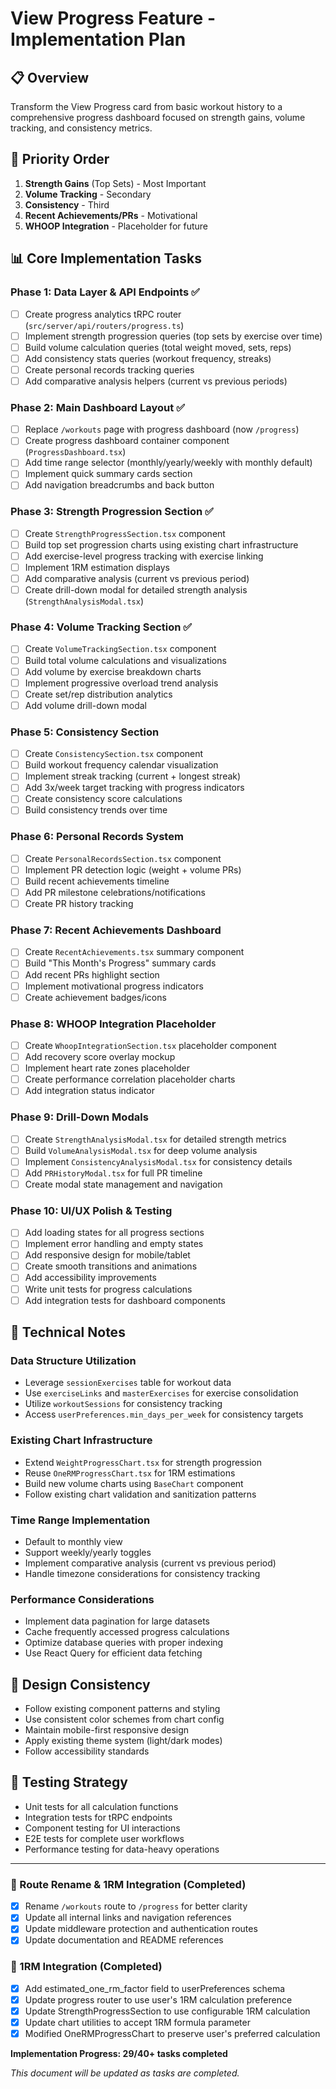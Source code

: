 # View Progress Feature - Implementation Plan

## 📋 Overview
Transform the View Progress card from basic workout history to a comprehensive progress dashboard focused on strength gains, volume tracking, and consistency metrics.

## 🎯 Priority Order
1. **Strength Gains** (Top Sets) - Most Important
2. **Volume Tracking** - Secondary 
3. **Consistency** - Third
4. **Recent Achievements/PRs** - Motivational
5. **WHOOP Integration** - Placeholder for future

## 📊 Core Implementation Tasks

### Phase 1: Data Layer & API Endpoints ✅
- [ ] Create progress analytics tRPC router (`src/server/api/routers/progress.ts`)
- [ ] Implement strength progression queries (top sets by exercise over time)
- [ ] Build volume calculation queries (total weight moved, sets, reps)
- [ ] Add consistency stats queries (workout frequency, streaks)
- [ ] Create personal records tracking queries
- [ ] Add comparative analysis helpers (current vs previous periods)

### Phase 2: Main Dashboard Layout ✅
- [ ] Replace `/workouts` page with progress dashboard (now `/progress`)
- [ ] Create progress dashboard container component (`ProgressDashboard.tsx`)
- [ ] Add time range selector (monthly/yearly/weekly with monthly default)
- [ ] Implement quick summary cards section
- [ ] Add navigation breadcrumbs and back button

### Phase 3: Strength Progression Section ✅
- [ ] Create `StrengthProgressSection.tsx` component
- [ ] Build top set progression charts using existing chart infrastructure
- [ ] Add exercise-level progress tracking with exercise linking
- [ ] Implement 1RM estimation displays
- [ ] Add comparative analysis (current vs previous period)
- [ ] Create drill-down modal for detailed strength analysis (`StrengthAnalysisModal.tsx`)

### Phase 4: Volume Tracking Section ✅
- [ ] Create `VolumeTrackingSection.tsx` component
- [ ] Build total volume calculations and visualizations
- [ ] Add volume by exercise breakdown charts
- [ ] Implement progressive overload trend analysis
- [ ] Create set/rep distribution analytics
- [ ] Add volume drill-down modal

### Phase 5: Consistency Section
- [ ] Create `ConsistencySection.tsx` component  
- [ ] Build workout frequency calendar visualization
- [ ] Implement streak tracking (current + longest streak)
- [ ] Add 3x/week target tracking with progress indicators
- [ ] Create consistency score calculations
- [ ] Build consistency trends over time

### Phase 6: Personal Records System
- [ ] Create `PersonalRecordsSection.tsx` component
- [ ] Implement PR detection logic (weight + volume PRs)
- [ ] Build recent achievements timeline
- [ ] Add PR milestone celebrations/notifications
- [ ] Create PR history tracking

### Phase 7: Recent Achievements Dashboard
- [ ] Create `RecentAchievements.tsx` summary component
- [ ] Build "This Month's Progress" summary cards
- [ ] Add recent PRs highlight section  
- [ ] Implement motivational progress indicators
- [ ] Create achievement badges/icons

### Phase 8: WHOOP Integration Placeholder
- [ ] Create `WhoopIntegrationSection.tsx` placeholder component
- [ ] Add recovery score overlay mockup
- [ ] Implement heart rate zones placeholder
- [ ] Create performance correlation placeholder charts
- [ ] Add integration status indicator

### Phase 9: Drill-Down Modals
- [ ] Create `StrengthAnalysisModal.tsx` for detailed strength metrics
- [ ] Build `VolumeAnalysisModal.tsx` for deep volume analysis  
- [ ] Implement `ConsistencyAnalysisModal.tsx` for consistency details
- [ ] Add `PRHistoryModal.tsx` for full PR timeline
- [ ] Create modal state management and navigation

### Phase 10: UI/UX Polish & Testing
- [ ] Add loading states for all progress sections
- [ ] Implement error handling and empty states
- [ ] Add responsive design for mobile/tablet
- [ ] Create smooth transitions and animations
- [ ] Add accessibility improvements
- [ ] Write unit tests for progress calculations
- [ ] Add integration tests for dashboard components

## 🔧 Technical Notes

### Data Structure Utilization
- Leverage `sessionExercises` table for workout data
- Use `exerciseLinks` and `masterExercises` for exercise consolidation
- Utilize `workoutSessions` for consistency tracking
- Access `userPreferences.min_days_per_week` for consistency targets

### Existing Chart Infrastructure
- Extend `WeightProgressChart.tsx` for strength progression
- Reuse `OneRMProgressChart.tsx` for 1RM estimations  
- Build new volume charts using `BaseChart` component
- Follow existing chart validation and sanitization patterns

### Time Range Implementation
- Default to monthly view
- Support weekly/yearly toggles
- Implement comparative analysis (current vs previous period)
- Handle timezone considerations for consistency tracking

### Performance Considerations
- Implement data pagination for large datasets
- Cache frequently accessed progress calculations
- Optimize database queries with proper indexing
- Use React Query for efficient data fetching

## 🎨 Design Consistency
- Follow existing component patterns and styling
- Use consistent color schemes from chart config
- Maintain mobile-first responsive design
- Apply existing theme system (light/dark modes)
- Follow accessibility standards

## 🧪 Testing Strategy
- Unit tests for all calculation functions
- Integration tests for tRPC endpoints
- Component testing for UI interactions
- E2E tests for complete user workflows
- Performance testing for data-heavy operations

---

### 🔧 Route Rename & 1RM Integration (Completed)
- [x] Rename `/workouts` route to `/progress` for better clarity
- [x] Update all internal links and navigation references
- [x] Update middleware protection and authentication routes  
- [x] Update documentation and README references

### 🔧 1RM Integration (Completed)
- [x] Add estimated_one_rm_factor field to userPreferences schema  
- [x] Update progress router to use user's 1RM calculation preference
- [x] Update StrengthProgressSection to use configurable 1RM calculation
- [x] Update chart utilities to accept 1RM formula parameter
- [x] Modified OneRMProgressChart to preserve user's preferred calculation

**Implementation Progress: 29/40+ tasks completed**

*This document will be updated as tasks are completed.*